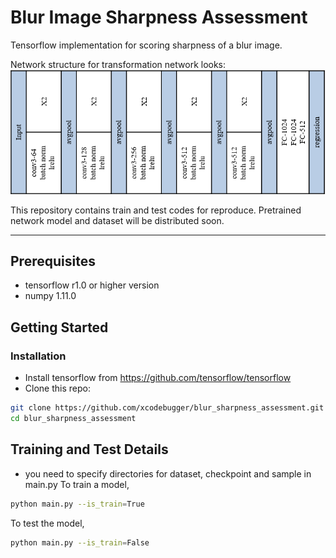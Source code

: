 <!-- <img src='imgs/horse2zebra.gif' align="right" width=384>

<br><br><br>
-->
# Blur Image Sharpness Assessment

Tensorflow implementation for scoring sharpness of a blur image.

Network structure for transformation network looks:
![network](/assets/network.png)

This repository contains train and test codes for reproduce.
Pretrained network model and dataset will be distributed soon.

--------------------------

## Prerequisites
- tensorflow r1.0 or higher version
- numpy 1.11.0

## Getting Started
### Installation
- Install tensorflow from https://github.com/tensorflow/tensorflow
- Clone this repo:
```bash
git clone https://github.com/xcodebugger/blur_sharpness_assessment.git
cd blur_sharpness_assessment
```

## Training and Test Details
- you need to specify directories for dataset, checkpoint and sample in main.py
To train a model,  
```bash
python main.py --is_train=True
```
To test the model,
```bash
python main.py --is_train=False
```
